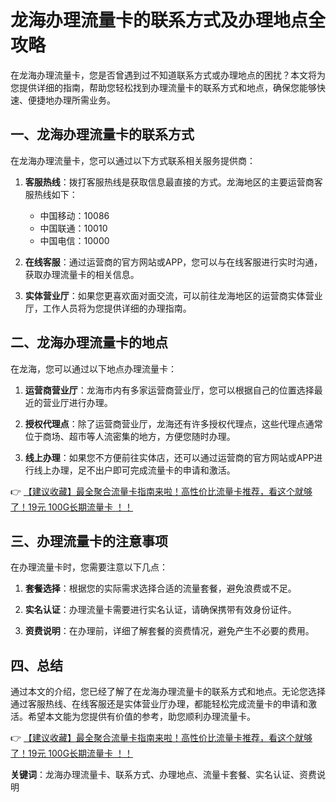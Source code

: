 # 龙海办理流量卡的联系方式及办理地点全攻略

在龙海办理流量卡，您是否曾遇到过不知道联系方式或办理地点的困扰？本文将为您提供详细的指南，帮助您轻松找到办理流量卡的联系方式和地点，确保您能够快速、便捷地办理所需业务。

## 一、龙海办理流量卡的联系方式

在龙海办理流量卡，您可以通过以下方式联系相关服务提供商：

1. **客服热线**：拨打客服热线是获取信息最直接的方式。龙海地区的主要运营商客服热线如下：
   - 中国移动：10086
   - 中国联通：10010
   - 中国电信：10000

2. **在线客服**：通过运营商的官方网站或APP，您可以与在线客服进行实时沟通，获取办理流量卡的相关信息。

3. **实体营业厅**：如果您更喜欢面对面交流，可以前往龙海地区的运营商实体营业厅，工作人员将为您提供详细的办理指南。

## 二、龙海办理流量卡的地点

在龙海，您可以通过以下地点办理流量卡：

1. **运营商营业厅**：龙海市内有多家运营商营业厅，您可以根据自己的位置选择最近的营业厅进行办理。

2. **授权代理点**：除了运营商营业厅，龙海还有许多授权代理点，这些代理点通常位于商场、超市等人流密集的地方，方便您随时办理。

3. **线上办理**：如果您不方便前往实体店，还可以通过运营商的官方网站或APP进行线上办理，足不出户即可完成流量卡的申请和激活。

👉 [【建议收藏】最全聚合流量卡指南来啦！高性价比流量卡推荐，看这个就够了！19元 100G长期流量卡 ！！](https://bit.ly/Liuliangka)

## 三、办理流量卡的注意事项

在办理流量卡时，您需要注意以下几点：

1. **套餐选择**：根据您的实际需求选择合适的流量套餐，避免浪费或不足。

2. **实名认证**：办理流量卡需要进行实名认证，请确保携带有效身份证件。

3. **资费说明**：在办理前，详细了解套餐的资费情况，避免产生不必要的费用。

## 四、总结

通过本文的介绍，您已经了解了在龙海办理流量卡的联系方式和地点。无论您选择通过客服热线、在线客服还是实体营业厅办理，都能轻松完成流量卡的申请和激活。希望本文能为您提供有价值的参考，助您顺利办理流量卡。

👉 [【建议收藏】最全聚合流量卡指南来啦！高性价比流量卡推荐，看这个就够了！19元 100G长期流量卡 ！！](https://bit.ly/Liuliangka)

**关键词**：龙海办理流量卡、联系方式、办理地点、流量卡套餐、实名认证、资费说明